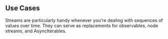 ## Use Cases

Streams are particularly handy whenever you're dealing with sequences of values over time. They can serve as replacements for observables, node streams, and AsyncIterables.
